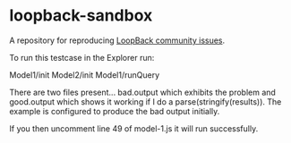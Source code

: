 # loopback-sandbox

A repository for reproducing [LoopBack community issues][wiki-issues].

To run this testcase in the Explorer run:

   Model1/init
   Model2/init
   Model1/runQuery

There are two files present... bad.output which exhibits the problem and
good.output which shows it working if I do a parse(stringify(results)).  The
example is configured to produce the bad output initially.

If you then uncomment line 49 of model-1.js it will run successfully.
 
[wiki-issues]: https://github.com/strongloop/loopback/wiki/Reporting-issues
